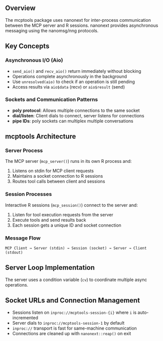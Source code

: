## Overview

The mcptools package uses nanonext for inter-process communication between the MCP server and R sessions. nanonext provides asynchronous messaging using the nanomsg/nng protocols.

## Key Concepts

### Asynchronous I/O (Aio)
- `send_aio()` and `recv_aio()` return immediately without blocking
- Operations complete asynchronously in the background
- Use `unresolved(aio)` to check if an operation is still pending
- Access results via `aio$data` (recv) or `aio$result` (send)

### Sockets and Communication Patterns
- **poly protocol**: Allows multiple connections to the same socket
- **dial/listen**: Client dials to connect, server listens for connections
- **pipe IDs**: poly sockets can multiplex multiple conversations

## mcptools Architecture

### Server Process
The MCP server (`mcp_server()`) runs in its own R process and:
1. Listens on stdin for MCP client requests
2. Maintains a socket connection to R sessions
3. Routes tool calls between client and sessions

### Session Processes  
Interactive R sessions (`mcp_session()`) connect to the server and:
1. Listen for tool execution requests from the server
2. Execute tools and send results back
3. Each session gets a unique ID and socket connection

### Message Flow
```
MCP Client → Server (stdin) → Session (socket) → Server → Client (stdout)
```

## Server Loop Implementation

The server uses a condition variable (`cv`) to coordinate multiple async operations.

## Socket URLs and Connection Management

- Sessions listen on `inproc://mcptools-session-{i}` where `i` is auto-incremented
- Server dials to `inproc://mcptools-session-1` by default
- `inproc://` transport is fast for same-machine communication
- Connections are cleaned up with `nanonext::reap()` on exit
